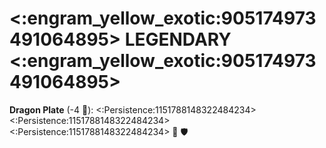 # <:engram_yellow_exotic:905174973491064895> LEGENDARY <:engram_yellow_exotic:905174973491064895>

**Dragon Plate** (-4 🔷): <:Persistence:1151788148322484234><:Persistence:1151788148322484234><:Persistence:1151788148322484234> 🔀 🛡️
